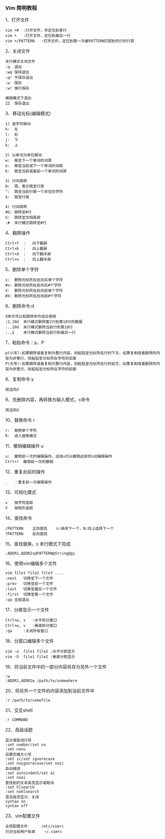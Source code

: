 ### Vim 简明教程

1、打开文件

	vim +#	:打开文件，并定位到某行
	vim +	:打开文件，定位到最后一行
	vim +/PATTERN	:打开文件，定位到第一次被PATTERN匹配到的行的行首

2、关闭文件

	末行模式关闭文件
	:q	退出
	:wq	保持退出
	:q!	不保存退出
	:w	保存
	:w!	强行保存
	
	编辑模式下退出
	ZZ	保存退出

3、移动光标(编辑模式)

	1) 逐字符移动
	h:	左
	l:	右
	j:	下
	k:	上

	2) 以单词为单位移动
	w:	移至下一个单词的词首
	e:	移至当前或下一个单词的词尾
	b:	跳至当前或者前一个单词的词首

	3) 行内跳转
	0:	零，表示跳至行首
	^:	跳至当前行第一个非空白字符
	$:	跳至行尾

	4) 行间跳转
	#G:	跳转至#行
	G:	跳转至文档尾部
	:#	末行模式跳转至#行

4、翻屏操作

	Ctrl+f	:	向下翻屏
	Ctrl+b	:	向上翻屏
	Ctrl+d	:	向下翻半屏
	Ctrl+u	:	向上翻半屏

5、删除单个字符

	x:	删除光标所在处向后单个字符
	#x:	删除光标所在处向后#个字符
	X:	删除光标所在处向前单个字符
	#X:	删除光标所在处向前#个字符

6、删除命令:d

	d命令可以和跳转命令组合使用
	:2,10d	末行模式删除第2行到第10行的数据
	:.,10d	末行模式删除当前行到第10行
	:.,$	末行模式删除当前行到最后一行

7、粘贴命令：p，P

	p(小写):如果删除或者复制为整行内容，则粘贴至光标所在行的下方，如果复制或者删除的内容为非整行，则粘贴至光标所在字符的后面
	P(大写):如果删除或者复制为整行内容，则粘贴至光标所在行的前方，如果复制或者删除的内容为非整行，则粘贴至光标所在字符的前面

8、复制命令 y

	用法同d

9、先删除内容，再转换为输入模式，c命令

	用法同d

10、替换命令 r

	r:	替换单个字符
	R:	进入替换模式

11、撤销编辑操作 u

	u:	撤销前一次的编辑操作，连续u可以撤销此前的n词编辑操作
	Ctrl+r	撤销前一次的撤销

12、重复此前的操作

	.	：重复前一次编辑操作

13、可视化模式

	v	按字符选取
	V	按矩形选取

14、查找命令

	/PATTERN	正向查找	n:继续下一个，N:向上选择下一个
	?PATTERN	反向查找

15、查找替换，s	末行模式下完成

	:ADDR1,ADDR2s@PATTERN@String@gi

16、使用vim编辑多个文件

	vim	file1 file2 file3 ....
	:next	切换至下一个文件
	:prev	切换至前一个文件
	:last	切换至最后一个文件
	:first	切换至第一个文件
	:qa	全部退出

17、分屏显示一个文件

	Ctrl+w, s	:水平拆分窗口
	Ctrl+w, v	:垂直拆分窗口
	:qa		:关闭所有窗口

18、分窗口编辑多个文件

	vim -o	file1 file2	:水平分割显示
	vim -O  file1 file2	:垂直分割显示

19、将当前文件中的一部分内容另存为另外一个文件

	:w
	:ADDR1,ADDR2w /path/to/somewhere

20、将另外一个文件的内容添加到当前文件中

	:r /path/to/somefile

21、交互shell

	:! COMMAND

22、高级话题

	显示或取消行号
	:set number/set nu
	:set nonu
	设置忽略大小写
	:set ic/set ignorecase
	:set noigonrecase/set noic
	自动缩进
	:set autoindent/set ai
	:set noai
	查找到的文本高亮显示或取消
	:set hlsearch
	:set nohlsearch
	语法高亮显示、关闭
	syntax on
	syntax off

23、vim配置文件

	全局配置文件 		/etc/vimrc
	只对当前用户有效	~/.vimrc

